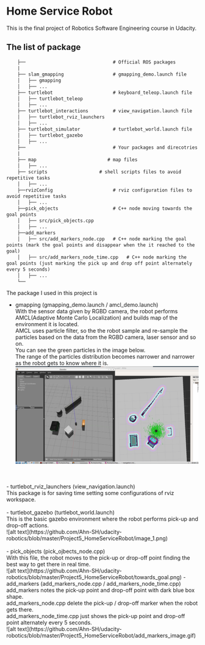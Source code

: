 # Home Service Robot
This is the final project of Robotics Software Engineering course in Udacity.


## The list of package
```
    ├──                                # Official ROS packages
    |
    ├── slam_gmapping                  # gmapping_demo.launch file                   
    │   ├── gmapping
    │   ├── ...
    ├── turtlebot                      # keyboard_teleop.launch file
    │   ├── turtlebot_teleop
    │   ├── ...
    ├── turtlebot_interactions         # view_navigation.launch file      
    │   ├── turtlebot_rviz_launchers
    │   ├── ...
    ├── turtlebot_simulator            # turtlebot_world.launch file 
    │   ├── turtlebot_gazebo
    │   ├── ...
    ├──                                # Your packages and direcotries
    |
    ├── map                          # map files
    │   ├── ...
    ├── scripts                   # shell scripts files to avoid repetitive tasks
    │   ├── ...
    ├──rvizConfig                      # rviz configuration files to avoid repetitive tasks
    │   ├── ...
    ├──pick_objects                    # C++ node moving towards the goal points
    │   ├── src/pick_objects.cpp
    │   ├── ...
    ├──add_markers                     
    │   ├── src/add_markers_node.cpp   # C++ node marking the goal points (mark the goal points and disappear when the it reached to the goal)
    │   ├── src/add_markers_node_time.cpp   # C++ node marking the goal points (just marking the pick up and drop off point alternately every 5 seconds)
    │   ├── ...
    └──
```

The package I used in this project is
- gmapping (gmapping_demo.launch / amcl_demo.launch) <br />
 With the sensor data given by RGBD camera, the robot performs AMCL(Adaptive Monte Carlo Localization) and builds map of the environment it is located. <br />
 AMCL uses particle filter, so the the robot sample and re-sample the particles based on the data from the RGBD camera, laser sensor and so on. <br />
 You can see the green particles in the image below. <br />
 The range of the particles distribution becomes narrower and narrower as the robot gets to know where it is. <br />
 ![alt text](https://github.com/Ahn-SH/udacity-robotics/blob/master/Project5_HomeServiceRobot/image_2.png)
 <br />
 <br />
- turtlebot_rviz_launchers (view_navigation.launch) <br />
 This package is for saving time setting some configurations of rviz workspace.
 <br />
 <br />
- turtlebot_gazebo (turtlebot_world.launch) <br />
 This is the basic gazebo environment where the robot performs pick-up and drop-off actions.<br />
 ![alt text](https://github.com/Ahn-SH/udacity-robotics/blob/master/Project5_HomeServiceRobot/image_1.png)
 <br />
 <br />
- pick_objects (pick_ojbects_node.cpp) <br />
 With this file, the robot moves to the pick-up or drop-off point finding the best way to get there in real time. <br />
 ![alt text](https://github.com/Ahn-SH/udacity-robotics/blob/master/Project5_HomeServiceRobot/towards_goal.png)
- add_markers (add_markers_node.cpp / add_markers_node_time.cpp) <br />
 add_markers notes the pick-up point and drop-off point with dark blue box shape. <br />
 add_markers_node.cpp delete the pick-up / drop-off marker when the robot gets there. <br />
 add_markers_node_time.cpp just shows the pick-up point and drop-off point alternately every 5 seconds.<br />
 ![alt text](https://github.com/Ahn-SH/udacity-robotics/blob/master/Project5_HomeServiceRobot/add_markers_image.gif)
